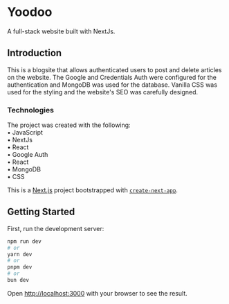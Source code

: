 # Yoodoo
 A full-stack website built with NextJs.

## Introduction
This is a blogsite that allows authenticated users to post and delete articles on the website. The Google and Credentials Auth were configured for the authentication and MongoDB was used for the database. Vanilla CSS was used for the styling and the website's SEO  was carefully designed.

### Technologies
The project was created with the following:
<br/>
    • JavaScript <br/>
    • NextJs <br/>
    • React <br/>
    • Google Auth <br/>
    • React <br/>
    • MongoDB <br/>
    • CSS <br/>


This is a [Next.js](https://nextjs.org/) project bootstrapped with [`create-next-app`](https://github.com/vercel/next.js/tree/canary/packages/create-next-app).

## Getting Started

First, run the development server:

```bash
npm run dev
# or
yarn dev
# or
pnpm dev
# or
bun dev
```

Open [http://localhost:3000](http://localhost:3000) with your browser to see the result.